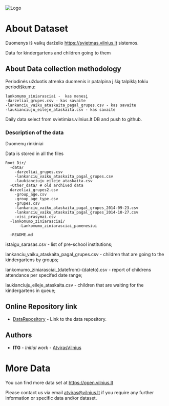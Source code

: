 ![Logo](https://svietimas.vilnius.lt/new/subsystems/darzeliai/layout/images/new_style/home_icon.png)
# About Dataset

Duomenys iš vaikų darželio https://svietmas.vilnius.lt sistemos.

Data for kindergartens and children going to them

## About Data collection methodology

Periodinės užduotis atrenka duomenis ir patalpina į šią talpiklą tokiu periodiškumu:
```
lankomumo_ziniarasciai -  kas menesį
-darzeliai_grupes.csv - kas savaite
-lankanciu_vaiku_ataskaita_pagal_grupes.csv - kas savaite
-laukianciuju_eileje_ataskaita.csv - kas savaite
```
Daily data select from svietimias.vilnius.lt DB and push to github.

### Description of the data

Duomenų rinkiniai

Data is stored in all the files
```
Root Dir/
  -data/
    -darzeliai_grupes.csv 
    -lankanciu_vaiku_ataskaita_pagal_grupes.csv
    -laukianciuju_eileje_ataskaita.csv
  -Other_data/ # old archived data
  darzeliai_grupes2.csv 
    -group_age.csv
    -group_age_type.csv
    -grupes.csv
    -lankanciu_vaiku_ataskaita_pagal_grupes_2014-09-23.csv
    -lankanciu_vaiku_ataskaita_pagal_grupes_2014-10-27.csv
    -visi_prasymai.csv
  -lankomumo_ziniarasciai/
      -Lankomumo_ziniarasciai_pamenesiui
      
  -README.md

```

istaigu_sarasas.csv - list of pre-school institutions;

lankanciu_vaiku_ataskaita_pagal_grupes.csv - children that are going to the kindergartens by groups;

lankomumo_ziniarasciai_(datefrom)-(dateto).csv - report of childrens attendance per specifed date range;

laukianciuju_eileje_ataskaita.csv - children that are waiting for the kindergartens in queue;


## Online Repository link

* [DataRepository](https://github.com/vilnius/darzeliai) - Link to the data repository.

## Authors

* **ITG** - *Initial work* - [AtvirasVilnius](https://github.com/vilnius)

# More Data
You can find more data set at https://open.vilnius.lt

Please contact us via email atviras@vilnius.lt if you require any further information or specific data and/or dataset.

